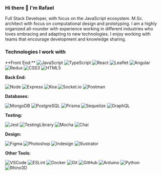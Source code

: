 ### Hi there 👋 I'm Rafael
Full Stack Developer, with focus on the JavaScript ecosystem.
M.Sc. architect with focus on computational design and prototyping.
I am a highly organized all-rounder with experience working in different industries who loves embracing and adapting to new technologies. I enjoy working with teams that encourage development and knowledge sharing.

### Technologies I work with
<p>
**Front End:**
  <img alt="JavaScript" src="https://img.shields.io/badge/javascript-F7DF1E?style=for-the-badge&logo=javascript&logoColor=black" />
  <img alt="TypeScript" src="https://img.shields.io/badge/typescript-3178C6?style=for-the-badge&logo=typescript&logoColor=white" />
  <img alt="React" src="https://img.shields.io/badge/React-61DAFB?style=for-the-badge&logo=react&logoColor=black" />
  <img alt="Leaflet" src="https://img.shields.io/badge/leaflet-199900?style=for-the-badge&logo=leaflet&logoColor=white" />
  <img alt="Angular" src="https://img.shields.io/badge/angular-DD0031?style=for-the-badge&logo=angular&logoColor=white">
  <img alt="Redux" src="https://img.shields.io/badge/redux-764ABC?style=for-the-badge&logo=redux&logoColor=white" />
  <img alt="CSS3" src="https://img.shields.io/badge/css3-1572B6?style=for-the-badge&logo=css3&logoColor=white" />
  <img alt="HTML5" src="https://img.shields.io/badge/html5-E34F26?style=for-the-badge&logo=html5&logoColor=white" />
</p>

**Back End:**
<p>
  <img alt="Node" src="https://img.shields.io/badge/node.js-339933?style=for-the-badge&logo=node.js&logoColor=white" />
  <img alt="Express" src="https://img.shields.io/badge/express-000000?style=for-the-badge&logo=express&logoColor=white" />
  <img alt="Koa" src="https://img.shields.io/badge/koa-33333D?style=for-the-badge&logo=koa&logoColor=white" />
  <img alt="Socket.io" src="https://img.shields.io/badge/socketdotio-010101?style=for-the-badge&logo=socketdotio&logoColor=white" />
  <img alt="Postman" src="https://img.shields.io/badge/postman-FF6C37?style=for-the-badge&logo=postman&logoColor=white" />
</p>

**Databases:**
<p>
  <img alt="MongoDB" src="https://img.shields.io/badge/mongodb-47A248?style=for-the-badge&logo=mongodb&logoColor=white" />
  <img alt="PostgreSQL" src="https://img.shields.io/badge/postgresql-4169E1?style=for-the-badge&logo=postgresql&logoColor=white" />
  <img alt="Prisma" src="https://img.shields.io/badge/prisma-2D3748?style=for-the-badge&logo=prisma&logoColor=white" />
  <img alt="Sequelize" src="https://img.shields.io/badge/sequelize-52B0E7?style=for-the-badge&logo=sequelize&logoColor=white" />
  <img alt="GraphQL" src="https://img.shields.io/badge/graphql-E10098?style=for-the-badge&logo=graphql&logoColor=white" />
</p>

**Testing:**
<p>
  <img alt="Jest" src="https://img.shields.io/badge/jest-C21325?style=for-the-badge&logo=jest&logoColor=white" />
  <img alt="TestingLibrary" src="https://img.shields.io/badge/testinglibrary-E33332?style=for-the-badge&logo=testinglibrary&logoColor=white" />
  <img alt="Mocha" src="https://img.shields.io/badge/mocha-8D6748?style=for-the-badge&logo=mocha&logoColor=white" />
  <img alt="Chai" src="https://img.shields.io/badge/chai-A30701?style=for-the-badge&logo=chai&logoColor=white" />
</p>

**Design:**
<p>
  <img alt="Figma" src="https://img.shields.io/badge/figma-F24E1E?style=for-the-badge&logo=figma&logoColor=white" />
  <img alt="Photoshop" src="https://img.shields.io/badge/photoshop-31A8FF?style=for-the-badge&logo=adobephotoshop&logoColor=white" />
  <img alt="Indesign" src="https://img.shields.io/badge/indesign-FF3366?style=for-the-badge&logo=adobeindesign&logoColor=white" />
  <img alt="Illustrator" src="https://img.shields.io/badge/illustrator-FF9A00?style=for-the-badge&logo=adobeillustrator&logoColor=white" />
</p>

**Other Tools:**
<p>
  <img alt="VSCode" src="https://img.shields.io/badge/vscode-007ACC?style=for-the-badge&logo=visualstudiocode&logoColor=white" />
  <img alt="ESLint" src="https://img.shields.io/badge/eslint-4B32C3?style=for-the-badge&logo=eslint&logoColor=white" />
  <img alt="Docker" src="https://img.shields.io/badge/docker-2496ED?style=for-the-badge&logo=docker&logoColor=white" />
  <img alt="Git" src="https://img.shields.io/badge/git-F05032?style=for-the-badge&logo=git&logoColor=white" />
  <img alt="GitHub" src="https://img.shields.io/badge/github-181717?style=for-the-badge&logo=github&logoColor=white" />
  <img alt="Arduino" src="https://img.shields.io/badge/arduino-00979D?style=for-the-badge&logo=arduino&logoColor=white" />
  <img alt="Python" src="https://img.shields.io/badge/python-3776AB?style=for-the-badge&logo=python&logoColor=white" />
  <img alt="Rhino3D" src="https://img.shields.io/badge/Rhino3d-801010?style=for-the-badge&logo=rhinoceros&logoColor=white" />
</p>
